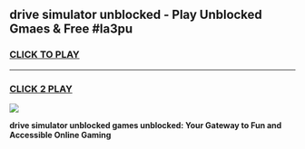 
## drive simulator unblocked - Play Unblocked Gmaes & Free #la3pu
<h3>
<a href="https://news.freeplayer.one?title=drive_simulator_unblocked&ref=24F">CLICK TO PLAY</a></h3>
<hr>

<h3>
<a href="https://news.freeplayer.one?title=drive_simulator_unblocked&ref=24F">CLICK 2 PLAY</a>
  
</h3>

<a href="https://news.freeplayer.one?title=drive_simulator_unblocked&ref=24F/"><img src="https://clearcache.store/games.png"></a>


**drive simulator unblocked games unblocked: Your Gateway to Fun and Accessible Online Gaming**
